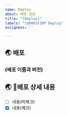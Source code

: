 ```yaml
---
name: Deploy
about: 배포 관련
title: "[Deploy]"
labels: "\U0001F30F Deploy"
assignees: ''

---
```


## 🌏 배포
### (배포 이름과 버전)

## 🌏 배포 상세 내용
- [ ] 내용(미체크)
- [x] 내용(체크)
